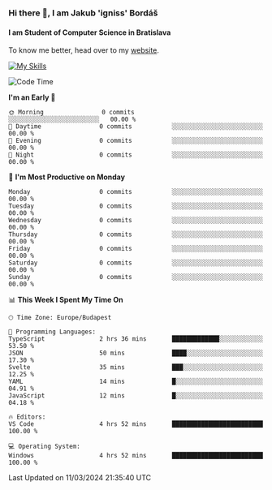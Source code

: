 ### Hi there 👋, I am Jakub 'igniss' Bordáš

#### I am Student of Computer Science in Bratislava
To know me better, head over to my [website](https://bordas.sk).

[![My Skills](https://skillicons.dev/icons?i=js,html,css,figma,svelte,java,kotlin,python,postgresql,typescript,nest,nodejs)](https://bordas.sk)


<!--START_SECTION:waka-->
![Code Time](http://img.shields.io/badge/Code%20Time-1%2C423%20hrs-blue)

**I'm an Early 🐤** 

```text
🌞 Morning                0 commits           ░░░░░░░░░░░░░░░░░░░░░░░░░   00.00 % 
🌆 Daytime                0 commits           ░░░░░░░░░░░░░░░░░░░░░░░░░   00.00 % 
🌃 Evening                0 commits           ░░░░░░░░░░░░░░░░░░░░░░░░░   00.00 % 
🌙 Night                  0 commits           ░░░░░░░░░░░░░░░░░░░░░░░░░   00.00 % 
```
📅 **I'm Most Productive on Monday** 

```text
Monday                   0 commits           ░░░░░░░░░░░░░░░░░░░░░░░░░   00.00 % 
Tuesday                  0 commits           ░░░░░░░░░░░░░░░░░░░░░░░░░   00.00 % 
Wednesday                0 commits           ░░░░░░░░░░░░░░░░░░░░░░░░░   00.00 % 
Thursday                 0 commits           ░░░░░░░░░░░░░░░░░░░░░░░░░   00.00 % 
Friday                   0 commits           ░░░░░░░░░░░░░░░░░░░░░░░░░   00.00 % 
Saturday                 0 commits           ░░░░░░░░░░░░░░░░░░░░░░░░░   00.00 % 
Sunday                   0 commits           ░░░░░░░░░░░░░░░░░░░░░░░░░   00.00 % 
```


📊 **This Week I Spent My Time On** 

```text
🕑︎ Time Zone: Europe/Budapest

💬 Programming Languages: 
TypeScript               2 hrs 36 mins       █████████████░░░░░░░░░░░░   53.50 % 
JSON                     50 mins             ████░░░░░░░░░░░░░░░░░░░░░   17.30 % 
Svelte                   35 mins             ███░░░░░░░░░░░░░░░░░░░░░░   12.25 % 
YAML                     14 mins             █░░░░░░░░░░░░░░░░░░░░░░░░   04.91 % 
JavaScript               12 mins             █░░░░░░░░░░░░░░░░░░░░░░░░   04.18 % 

🔥 Editors: 
VS Code                  4 hrs 52 mins       █████████████████████████   100.00 % 

💻 Operating System: 
Windows                  4 hrs 52 mins       █████████████████████████   100.00 % 
```


 Last Updated on 11/03/2024 21:35:40 UTC
<!--END_SECTION:waka-->
